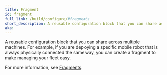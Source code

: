 ```yaml
---
title: Fragment
id: fragment
full_link: /build/configure/#fragments
short_description: A reusable configuration block that you can share across multiple machines.
aka:
---
```


A reusable configuration block that you can share across multiple machines.
For example, if you are deploying a specific mobile robot that is always physically connected the same way, you can create a fragment to make managing your fleet easy.

For more information, see [Fragments](/build/configure/#fragments).
